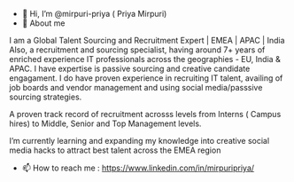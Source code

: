 - 👋 Hi, I’m @mirpuri-priya ( Priya Mirpuri)
- 👀 About me


I am a Global Talent Sourcing and Recruitment Expert | EMEA | APAC | India 
Also, a recruitment and sourcing specialist, having around 7+ years of enriched experience IT professionals across the geographies - EU, India & APAC.
I have expertise is passive sourcing and creative candidate engagament. 
I do have proven experience in recruiting IT talent, availing of job boards and vendor management and using social media/passsive sourcing strategies.

A proven track record of recruitment acrosss levels from Interns ( Campus hires) to  Middle, Senior and Top Management levels.

I’m currently learning and expanding my knowledge into creative social media hacks to attract best talent across the EMEA region 

- 📫 How to reach me : https://www.linkedin.com/in/mirpuripriya/

<!---
mirpuri-priya/mirpuri-priya is a ✨ special ✨ repository because its `README.md` (this file) appears on your GitHub profile.
You can click the Preview link to take a look at your changes.
--->
